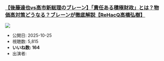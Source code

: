 ### [【後藤達也vs高市新総理のブレーン】「責任ある積極財政」とは？物価高対策どうなる？ブレーンが徹底解説【ReHacQ高橋弘樹】](https://www.youtube.com/watch?v=NnEZ6wVBVEM)
[![](https://img.youtube.com/vi/NnEZ6wVBVEM/sddefault.jpg)](https://www.youtube.com/watch?v=NnEZ6wVBVEM)
-   公開日: 2025-10-25
-   視聴数: 5,815
-   **いいね数: 164**
-   出演者: 
